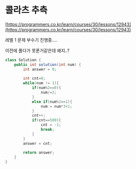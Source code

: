 # 콜라츠 추측

[https://programmers.co.kr/learn/courses/30/lessons/12943](https://programmers.co.kr/learn/courses/30/lessons/12943)

레벨 1 문제 부수기 진행중....

이전에 풀다가 못푼거같은데 왜지..?

```java
class Solution {
    public int solution(int num) {
        int answer = 0;
        
        int cnt=0;
        while(num != 1){
            if(num%2==0){
                num/=2;
            }
            else if(num%2==1){
                num = num*3+1;
            }
            cnt++;
            if(cnt==500){
                cnt = -1;
                break;
            }
        }
        answer = cnt;
        
        return answer;
    }
}
```
